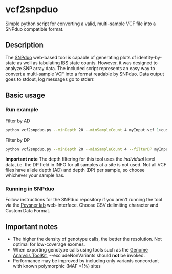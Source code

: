 # vcf2snpduo
Simple python script for converting a valid, multi-sample VCF file into a SNPduo compatible format.

## Description
The [SNPduo](http://github.com/RobersonLab/snpduoweb) web-based tool is capable of generating plots of identity-by-state as well as tabulating IBS state counts. However, it was designed to analyze SNP array data. The included script represents an easy way to convert a multi-sample VCF into a format readable by SNPduo. Data output goes to stdout, log messages go to stderr.

## Basic usage

### Run example
Filter by AD
```bash
python vcf2snpduo.py --minDepth 20 --minSampleCount 4 myInput.vcf 1>custom_duo_format.csv 2>duo.log
```

Filter by DP
```bash
python vcf2snpduo.py --minDepth 20 --minSampleCount 4 --filterDP myInput.vcf 1>custom_duo_format.csv 2>duo.log
```

**Important note** The depth filtering for this tool uses the *individual* level data, i.e. the DP field in INFO for all samples at a site is not used. Not all VCF files have allele depth (AD) and depth (DP) per sample, so choose whichever your sample has.

### Running in SNPduo
Follow instructions for the SNPduo repository if you aren't running the tool via the [Pevsner lab](http://pevsnerlab.kennedykrieger.org/SNPduo/) web-interface. Choose CSV delimiting character and Custom Data Format.

## Important notes
* The higher the density of genotype calls, the better the resolution. Not optimal for low-coverage exomes.
* When exporting genotype calls using tools such as the [Genome Analysis ToolKit](https://www.broadinstitute.org/gatk/), --excludeNonVariants should **not** be invoked.
* Performance may be improved by including only variants concordant with known polymorphic (MAF >1%) sites
